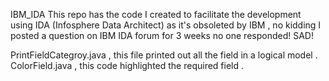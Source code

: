 IBM_IDA
This repo has the code I created to facilitate the development using IDA (Infosphere Data Architect) as it's obsoleted by IBM , 
no kidding I posted a question on IBM IDA forum for 3 weeks no one responded! SAD!

PrintFieldCategroy.java , this file printed out all the field in a logical model .
ColorField.java , this code highlighted the required field .
